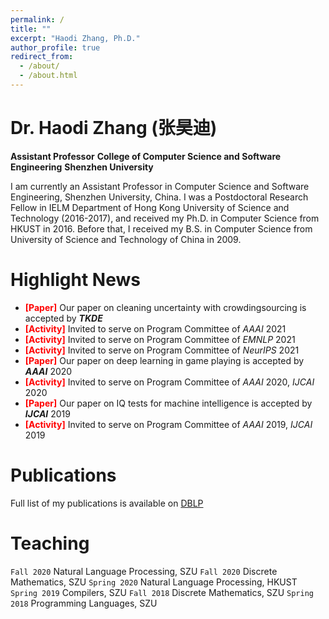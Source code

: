 ```yaml
---
permalink: /
title: ""
excerpt: "Haodi Zhang, Ph.D."
author_profile: true
redirect_from: 
  - /about/
  - /about.html
---
```


Dr. Haodi Zhang (张昊迪)
======
**Assistant Professor**
**College of Computer Science and Software Engineering**
**Shenzhen University**

I am currently an Assistant Professor in Computer Science and Software Engineering, Shenzhen University, China. I was a Postdoctoral Research Fellow in IELM Department of Hong Kong University of Science and Technology (2016-2017), and
received my Ph.D. in Computer Science from HKUST in 2016. Before that, I received my B.S. in Computer Science from University of Science and Technology of China in 2009.

Highlight News
======
* **<font color=red>[Paper]</font>** Our paper on cleaning uncertainty with crowdingsourcing is accepted by _**TKDE**_
* **<font color=red>[Activity]</font>** Invited to serve on Program Committee of _AAAI_ 2021
* **<font color=red>[Activity]</font>** Invited to serve on Program Committee of _EMNLP_ 2021
* **<font color=red>[Activity]</font>** Invited to serve on Program Committee of _NeurIPS_ 2021
* **<font color=red>[Paper]</font>** Our paper on deep learning in game playing is accepted by _**AAAI**_ 2020
* **<font color=red>[Activity]</font>** Invited to serve on Program Committee of _AAAI_ 2020, _IJCAI_ 2020
* **<font color=red>[Paper]</font>** Our paper on IQ tests for machine intelligence is accepted by _**IJCAI**_ 2019
* **<font color=red>[Activity]</font>** Invited to serve on Program Committee of _AAAI_ 2019, _IJCAI_ 2019

Publications
======
Full list of my publications is available on [DBLP](https://dblp.org/pid/165/3321.html)

Teaching
======
`Fall 2020` Natural Language Processing, SZU
`Fall 2020` Discrete Mathematics, SZU
`Spring 2020` Natural Language Processing, HKUST
`Spring 2019` Compilers, SZU
`Fall 2018` Discrete Mathematics, SZU
`Spring 2018` Programming Languages, SZU



